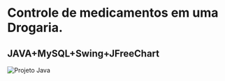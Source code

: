 # Controle de medicamentos em uma Drogaria.

## JAVA+MySQL+Swing+JFreeChart


![Projeto Java](https://i.imgur.com/pkZe2O2.png)
